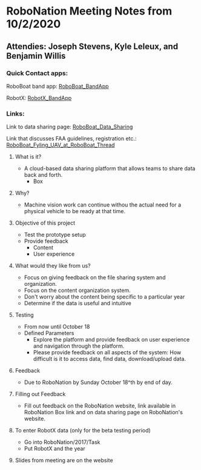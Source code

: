 # RoboNation Meeting Notes from 10/2/2020
## Attendies: Joseph Stevens, Kyle Leleux, and Benjamin Willis

### Quick Contact apps:

RoboBoat band app:
[RoboBoat_BandApp](https://band.us/n/afa632Taq0P9Z)

RobotX:
[RobotX_BandApp](https://band.us/n/a8ad325bo9e9x)

### Links:

Link to data sharing page:
[RoboBoat_Data_Sharing](http://roboboat.org/data-sharing/)

Link that discusses FAA guidelines, registration etc.:
[RoboBoat_Fyling_UAV_at_RoboBoat_Thread](https://robonationforum.vbulletin.net/forum/roboboat/-2019-roboboat/1880-flying-uav-at-roboboat-2019)

1. What is it?
    * A cloud-based data sharing platform that allows teams to share data back and forth.
        * Box

2. Why?
    * Machine vision work can continue withou the actual need for a physical vehicle to be ready at that time.

3. Objective of this project
    * Test the prototype setup
    * Provide feedback
        * Content
        * User experience

4. What would they like from us?
    * Focus on giving feedback on the file sharing system and organization.
    * Focus on the content organization system.
    * Don't worry about the content being specific to a particular year
    * Determine if the data is useful and intuitive

5. Testing
    * From now until October 18
    * Defined Parameters
        * Explore the platform and provide feedback on user experience and navigation through the platform.
        * Please provide feedback on all aspects of the system: How difficult is it to access data, find data, download/upload data.

6. Feedback
    * Due to RoboNation by Sunday October 18^th by end of day.

7. Filling out Feedback
    * Fill out feedback on the RoboNation website, link available in RoboNation Box link and on data sharing page on RoboNation's website.

8. To enter RobotX data (only for the beta testing period)
    * Go into RoboNation/2017/Task
    * Put RobotX and the year

9. Slides from meeting are on the website